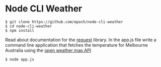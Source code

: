 # Node CLI Weather

    $ git clone https://github.com/epoch/node-cli-weather
    $ cd node-cli-weather
    $ npm install

Read about documentation for the [request](https://github.com/request/request) library. In the app.js file write a command line application that fetches the temperature for Melbourne Australia using the [open weather map API](https://openweathermap.org/current)

    $ node app.js 